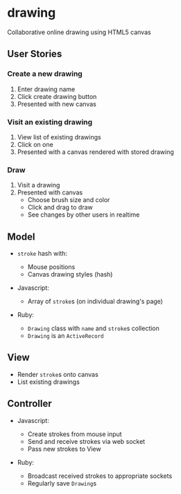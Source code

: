 # drawing
Collaborative online drawing using HTML5 canvas

## User Stories
### Create a new drawing
1. Enter drawing name
2. Click create drawing button
3. Presented with new canvas

### Visit an existing drawing
1. View list of existing drawings
2. Click on one
3. Presented with a canvas rendered with stored drawing

### Draw
1. Visit a drawing
2. Presented with canvas
    - Choose brush size and color
    - Click and drag to draw
    - See changes by other users in realtime

## Model
- `stroke` hash with:
    - Mouse positions
    - Canvas drawing styles (hash)

- Javascript:
    - Array of `stroke`s (on individual drawing's page)

- Ruby:
    - `Drawing` class with `name` and `stroke`s collection
    - `Drawing` is an `ActiveRecord`

## View
- Render `stroke`s onto canvas
- List existing drawings

## Controller
- Javascript:
    - Create strokes from mouse input
    - Send and receive strokes via web socket
    - Pass new strokes to View

- Ruby:
    - Broadcast received strokes to appropriate sockets
    - Regularly save `Drawing`s
